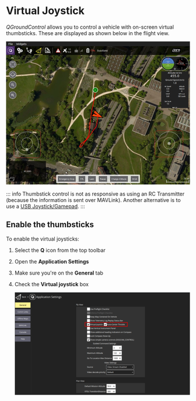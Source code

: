 # Virtual Joystick

*QGroundControl* allows you to control a vehicle with on-screen virtual thumbsticks. These are displayed as shown below in the flight view.

![QGroundControl Preferences > Enable Virtual Joystick](../../../assets/settings/joystick_virtual_joystick_displayed.jpg)

::: info
Thumbstick control is not as responsive as using an RC Transmitter (because the information is sent over MAVLink). Another alternative is to use a [USB Joystick/Gamepad](../SetupView/Joystick.md).
:::


## Enable the thumbsticks

To enable the virtual joysticks:

1. Select the **Q** icon from the top toolbar
1. Open the **Application Settings**
1. Make sure you're on the **General** tab
1. Check the **Virtual joystick** box

   ![QGroundControl Application Settings > Enable Virtual joystick](../../../assets/settings/joystick_virtual_joystick_enable.png)
